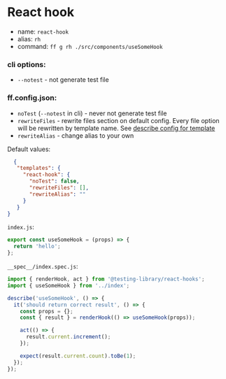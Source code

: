 # React hook
- name: `react-hook`
- alias: `rh`
- command: `ff g rh ./src/components/useSomeHook`

### cli options:
- `--notest` - not generate test file

### ff.config.json:
- `noTest` (`--notest` in cli) - never not generate test file
- `rewriteFiles` - rewrite files section on default config. Every file option will be rewritten by template name. See [describe config for template](https://github.com/footzi/file-fairy/blob/main/docs/config-json.md)
- `rewriteAlias` - change alias to your own

Default values:
```json
  {
   "templates": {
     "react-hook": {
       "noTest": false,
       "rewriteFiles": [],
       "rewriteAlias": ""
     }
   }
}
```

`index.js`:
```javascript
export const useSomeHook = (props) => {
  return 'hello';
};
```

`__spec__/index.spec.js`:
```javascript
import { renderHook, act } from '@testing-library/react-hooks';
import { useSomeHook } from '../index';

describe('useSomeHook', () => {
  it('should return correct result', () => {
    const props = {};
    const { result } = renderHook(() => useSomeHook(props));

    act(() => {
      result.current.increment();
    });

    expect(result.current.count).toBe(1);
  });
});
```
